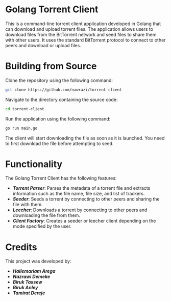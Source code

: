 # Golang Torrent Client
This is a command-line torrent client application developed in Golang that can download and upload torrent files. The application allows users to download files from the BitTorrent network and seed files to share them with other users. It uses the standard BitTorrent protocol to connect to other peers and download or upload files.
# Building from Source
Clone the repository using the following command:

```sh
git clone https://github.com/nawrazi/torrent-client
```

Navigate to the directory containing the source code:
```sh
cd torrent-client
```

Run the application using the following command:

```sh
go run main.go
```
The client will start downloading the file as soon as it is launched. You need to first download the file before attempting to seed.

# Functionality
The Golang Torrent Client has the following features:

- ***Torrent Parser***: Parses the metadata of a torrent file and extracts information such as the file name, file size, and list of trackers.
- ***Seeder***: Seeds a torrent by connecting to other peers and sharing the file with them.
- ***Leecher***: Downloads a torrent by connecting to other peers and downloading the file from them.
- ***Client Factory***: Creates a seeder or leecher client depending on the mode specified by the user.

# Credits
This project was developed by:
- ***Hailemariam Arega***
- ***Nazrawi Demeke***
- ***Biruk Tassew***
- ***Biruk Anley***
- ***Tamirat Dereje***
